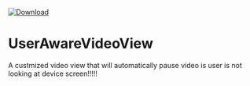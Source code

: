 [ ![Download](https://api.bintray.com/packages/kevalpatel2106/maven/user-aware-videoview/images/download.svg) ](https://bintray.com/kevalpatel2106/maven/user-aware-videoview/_latestVersion)

# UserAwareVideoView
A custmized video view that will automatically pause video is user is not looking at device screen!!!!!
